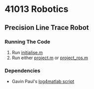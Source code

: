 # 41013 Robotics

## Precision Line Trace Robot

### Running The Code

1. Run [initialise.m]('initialise.m')
2. Run either [project.m]('src/project.m) or [project_ros.m]('src/project_ros.m')

### Dependencies

- Gavin Paul's [log4matlab script]('https://au.mathworks.com/matlabcentral/fileexchange/33532-log4matlab')
